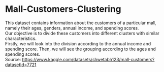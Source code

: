# Mall-Customers-Clustering
This dataset contains information about the customers of a particular mall, namely their ages, genders, annual income, and spending scores. <br>
Our objective is to divide these customers into different clusters with similar characteristics. <br>
Firstly, we will look into the division according to the annual income and spending score. Then, we will see the grouping according to the ages and spending scores. <br>
Source: https://www.kaggle.com/datasets/shwetabh123/mall-customers?datasetId=7721
